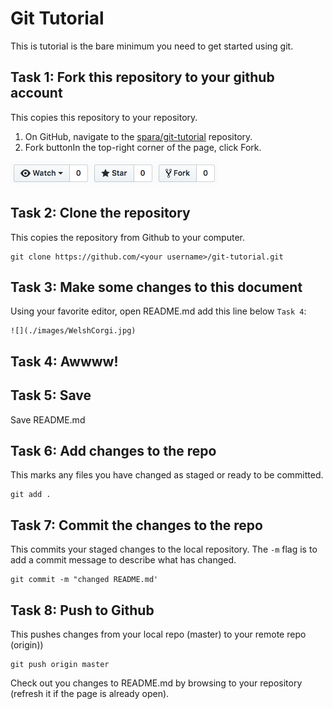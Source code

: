 # Git Tutorial

This is tutorial is the bare minimum you need to get started using git.

## Task 1: Fork this repository to your github account

This copies this repository to your repository.

1. On GitHub, navigate to the [spara/git-tutorial](https://github.com/spara/git-tutorial)  repository.
2. Fork buttonIn the top-right corner of the page, click Fork.

![](./images/fork.png)

## Task 2: Clone the repository

This copies the repository from Github to your computer.

```
git clone https://github.com/<your username>/git-tutorial.git
```

## Task 3: Make some changes to this document

Using your favorite editor, open README.md  add this line below `Task 4`:

```
![](./images/WelshCorgi.jpg)
```

## Task 4: Awwww!


## Task 5: Save

Save README.md

## Task 6: Add changes to the repo

This marks any files you have changed as staged or ready to be committed.

```
git add .
```

## Task 7: Commit the changes to the repo

This commits your staged changes to the local repository. The `-m` flag is to add a commit message to describe what has changed.

```
git commit -m "changed README.md'
```

## Task 8: Push to Github

This pushes changes from your local repo (master) to your remote repo (origin)) 

```
git push origin master
```

Check out you changes to README.md by browsing to your repository (refresh it if the page is already open).
